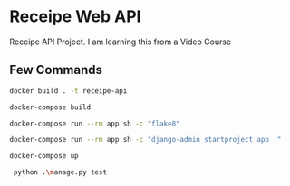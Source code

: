 # Receipe Web API

Receipe API Project. I am learning this from a Video Course

## Few Commands

```bash
docker build . -t receipe-api

docker-compose build

docker-compose run --rm app sh -c "flake8"

docker-compose run --rm app sh -c "django-admin startproject app ."

docker-compose up

 python .\manage.py test
```
